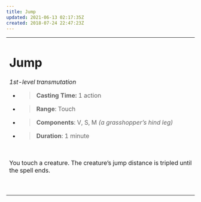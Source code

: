 ```yaml
---
title: Jump
updated: 2021-06-13 02:17:35Z
created: 2018-07-24 22:47:23Z
---
```


<table><tbody><tr class="odd"><td><h1 id="jump"><strong>Jump</strong></h1><p><em>1st-level transmutation</em></p><ul><li><blockquote><p><strong>Casting Time:</strong> 1 action</p></blockquote></li><li><blockquote><p><strong>Range</strong>: Touch</p></blockquote></li><li><blockquote><p><strong>Components</strong>: V, S, M <em>(a grasshopper’s hind leg)</em></p></blockquote></li><li><blockquote><p><strong>Duration</strong>: 1 minute</p></blockquote></li></ul><p> </p><p>You touch a creature. The creature’s jump distance is tripled until the spell ends.</p><p> </p></td></tr></tbody></table>